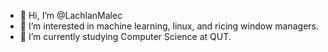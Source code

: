 - 👋 Hi, I’m @LachlanMalec
- 👀 I’m interested in machine learning, linux, and ricing window managers.
- 🌱 I’m currently studying Computer Science at QUT.

<!---
LachlanMalec/LachlanMalec is a ✨ special ✨ repository because its `README.md` (this file) appears on your GitHub profile.
You can click the Preview link to take a look at your changes.
--->
